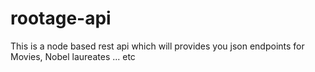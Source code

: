 # rootage-api
This is a node based rest api which will provides you json endpoints for Movies, Nobel laureates ... etc
